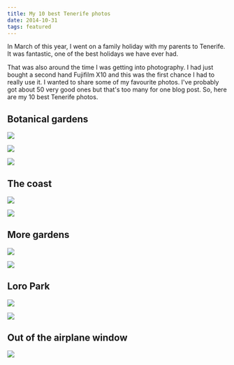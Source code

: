 ```yaml
---
title: My 10 best Tenerife photos
date: 2014-10-31
tags: featured
---
```


In March of this year, I went on a family holiday with my parents to Tenerife. It was fantastic, one of the best holidays we have ever had. 

That was also around the time I was getting into photography. I had just bought a second hand Fujifilm X10 and this was the first chance I had to really use it. I wanted to share some of my favourite photos. I've probably got about 50 very good ones but that's too many for one blog post. So, here are my 10 best Tenerife photos.


## Botanical gardens

![](/images/my-10-best-tenerife-photos/2014-03-10_13-54-37_x10.jpg)

![](/images/my-10-best-tenerife-photos/2014-03-10_13-55-26_x10.jpg)

![](/images/my-10-best-tenerife-photos/2014-03-10_15-53-09_x10.jpg)

## The coast

![](/images/my-10-best-tenerife-photos/2014-03-11_16-00-23_x10_v1.jpg)

![](/images/my-10-best-tenerife-photos/2014-03-13_17-17-20_x10_v1.jpg)

## More gardens

![](/images/my-10-best-tenerife-photos/2014-03-12_14-45-56_x10.jpg)

![](/images/my-10-best-tenerife-photos/2014-03-12_14-51-42_x10.jpg)

## Loro Park

![](/images/my-10-best-tenerife-photos/2014-03-14_16-07-04_x10.jpg)

![](/images/my-10-best-tenerife-photos/2014-03-14_17-04-00_x10.jpg)

## Out of the airplane window

![](/images/my-10-best-tenerife-photos/2014-03-15_18-37-51_dmc-fs30.jpg)
